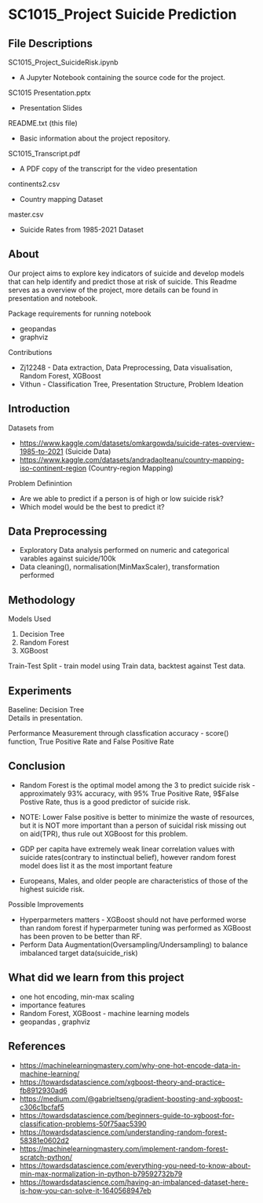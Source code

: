 # SC1015_Project Suicide Prediction

## File Descriptions

SC1015_Project_SuicideRisk.ipynb
- A Jupyter Notebook containing the source code for the project.

SC1015 Presentation.pptx
- Presentation Slides
    
README.txt (this file)
- Basic information about the project repository.

SC1015_Transcript.pdf
- A PDF copy of the transcript for the video presentation 
    
continents2.csv
- Country mapping Dataset

master.csv
- Suicide Rates from 1985-2021 Dataset

## About
Our project aims to explore key indicators of suicide and develop models that can help identify and predict those at risk of suicide.
This Readme serves as a overview of the project, more details can be found in presentation and notebook.

Package requirements for running notebook
- geopandas
- graphviz

Contributions
- Zj12248 - Data extraction, Data Preprocessing, Data visualisation, Random Forest, XGBoost
- Vithun - Classification Tree, Presentation Structure, Problem Ideation

## Introduction

Datasets from 
- https://www.kaggle.com/datasets/omkargowda/suicide-rates-overview-1985-to-2021 (Suicide Data)
- https://www.kaggle.com/datasets/andradaolteanu/country-mapping-iso-continent-region (Country-region Mapping)

Problem Definintion
- Are we able to predict if a person is of high or low suicide risk?
- Which model would be the best to predict it?

## Data Preprocessing
- Exploratory Data analysis performed on numeric and categorical varables against suicide/100k
- Data cleaning(), normalisation(MinMaxScaler), transformation performed

## Methodology

Models Used
1. Decision Tree
2. Random Forest
3. XGBoost

Train-Test Split - train model using Train data, backtest against Test data.

## Experiments

Baseline: Decision Tree<br>
Details in presentation.

Performance Measurement through classfication accuracy - score() function, True Positive Rate and False Positive Rate

## Conclusion

- Random Forest is the optimal model among the 3 to predict suicide risk - approximately 93% accuracy, with 95% True Positive Rate, 9$False Postive Rate,  thus is a good predictor of suicide risk. 
- NOTE: Lower False positive is better to minimize the waste of resources, but it is NOT more important than a person of suicidal risk missing out on aid(TPR), thus rule out XGBoost for this problem.

- GDP per capita have extremely weak linear correlation values with suicide rates(contrary to instinctual belief), however random forest model does list it as the most important feature
- Europeans, Males, and older people are characteristics of those of the highest suicide risk.

Possible Improvements
- Hyperparmeters matters - XGBoost should not have performed worse than random forest if hyperparmeter tuning was performed as XGBoost has been proven to be better than RF.
- Perform Data Augmentation(Oversampling/Undersampling) to balance imbalanced target data(suicide_risk)


## What did we learn from this project
- one hot encoding, min-max scaling
- importance features
- Random Forest, XGBoost - machine learning models
- geopandas , graphviz


## References
- https://machinelearningmastery.com/why-one-hot-encode-data-in-machine-learning/
- https://towardsdatascience.com/xgboost-theory-and-practice-fb8912930ad6
- https://medium.com/@gabrieltseng/gradient-boosting-and-xgboost-c306c1bcfaf5
- https://towardsdatascience.com/beginners-guide-to-xgboost-for-classification-problems-50f75aac5390
- https://towardsdatascience.com/understanding-random-forest-58381e0602d2
- https://machinelearningmastery.com/implement-random-forest-scratch-python/
- https://towardsdatascience.com/everything-you-need-to-know-about-min-max-normalization-in-python-b79592732b79
- https://towardsdatascience.com/having-an-imbalanced-dataset-here-is-how-you-can-solve-it-1640568947eb
